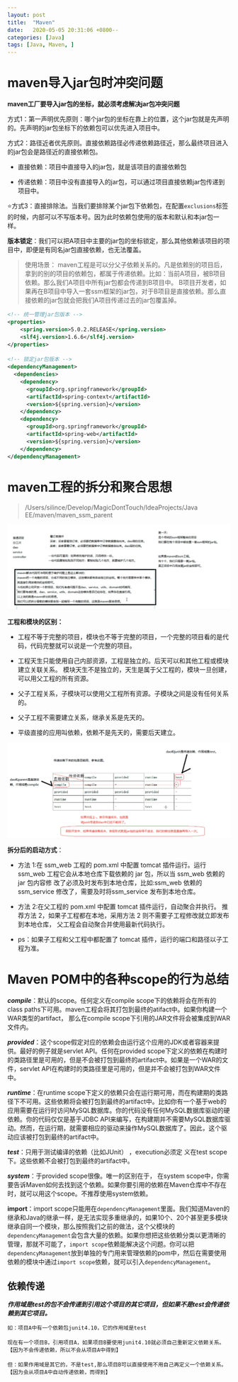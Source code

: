 ```yaml
---
layout: post
title:  "Maven"
date:   2020-05-05 20:31:06 +0800--
categories: [Java]
tags: [Java, Maven, ]  
---
```


# maven导入jar包时冲突问题

**maven工厂要导入jar包的坐标，就必须考虑解决jar包冲突问题**

方式1：第一声明优先原则：哪个jar包的坐标在靠上的位置，这个jar包就是先声明的。先声明的jar包坐标下的依赖包可以优先进入项目中。

方式2：路径近者优先原则。直接依赖路径必传递依赖路径近，那么最终项目进入的jar包会是路径近的直接依赖包。

- 直接依赖：项目中直接导入的jar包，就是该项目的直接依赖包

- 传递依赖：项目中没有直接导入的jar包，可以通过项目直接依赖jar包传递到项目中。

⭐️方式3：直接排除法。当我们要排除某个jar包下依赖包，在配置`exclusions`标签的时候，内部可以不写版本号。因为此时依赖包使用的版本和默认和本jar包一样。



**版本锁定**：我们可以把A项目中主要的jar包的坐标锁定，那么其他依赖该项目的项目中，即便是有同名jar包直接依赖，也无法覆盖。

> 使用场景： maven工程是可以分父子依赖关系的。凡是依赖别的项目后，拿到的别的项目的依赖包，都属于传递依赖。比如：当前A项目，被B项目依赖。那么我们A项目中所有jar包都会传递到B项目中。 B项目开发者，如果再在B项目中导入一套ssm框架的jar包，对于B项目是直接依赖。那么直接依赖的jar包就会把我们A项目传递过去的jar包覆盖掉。

```xml
<!-- 统一管理jar包版本 -->
<properties>
    <spring.version>5.0.2.RELEASE</spring.version>
    <slf4j.version>1.6.6</slf4j.version>
</properties>

<!-- 锁定jar包版本 -->
<dependencyManagement>
  <dependencies>
    <dependency>
      <groupId>org.springframework</groupId>
      <artifactId>spring-context</artifactId>
      <version>${spring.version}</version>
    </dependency>
    <dependency>
      <groupId>org.springframework</groupId>
      <artifactId>spring-web</artifactId>
      <version>${spring.version}</version>
    </dependency>
</dependencyManagement>
```
# maven工程的拆分和聚合思想

> /Users/silince/Develop/MagicDontTouch/IdeaProjects/Java EE/maven/maven_ssm_parent

 ![image-20200505221101948](/assets/imgs/image-20200505221101948.png)

**工程和模块的区别：**

- 工程不等于完整的项目，模块也不等于完整的项目，一个完整的项目看的是代码，代码完整就可以说是一个完整的项目。

- 工程天生只能使用自己内部资源，工程是独立的。后天可以和其他工程或模块建立关联关系。
  模块天生不是独立的，天生是属于父工程的，模块一旦创建，可以用父工程的所有资源。

- 父子工程关系，子模块可以使用父工程所有资源。子模块之间是没有任何关系的。

- 父子工程不需要建立关系，继承关系是先天的。

- 平级直接的应用叫依赖，依赖不是先天的，需要后天建立。

 ![image-20200505221101948](/assets/imgs/image-20200505224614268.png)

**拆分后的启动方式**：

- 方法 1:在 ssm_web 工程的 pom.xml 中配置 tomcat 插件运行。运行 ssm_web 工程它会从本地仓库下载依赖的 jar 包，所以当 ssm_web 依赖的 jar 包内容修 改了必须及时发布到本地仓库，比如:ssm_web 依赖的 ssm_service 修改了，需要及时将ssm_service 发布到本地仓库。

- 方法 2:在父工程的 pom.xml 中配置 tomcat 插件运行，自动聚合并执行。
   推荐方法 2，如果子工程都在本地，采用方法 2 则不需要子工程修改就立即发布到本地仓库， 父工程会自动聚合并使用最新代码执行。

- ps：如果子工程和父工程中都配置了 tomcat 插件，运行的端口和路径以子工程为准。



# Maven POM中的各种scope的行为总结

***compile***：默认的scope。任何定义在compile scope下的依赖将会在所有的class paths下可用。maven工程会将其打包到最终的atifact中。如果你构建一个WAR类型的artifact， 那么在compile scope下引用的JAR文件将会被集成到WAR文件内。

***provided***：这个scope假定对应的依赖会由运行这个应用的JDK或者容器来提供。最好的例子就是servlet API。任何在provided scope下定义的依赖在构建时的类路径里是可用的，但是不会被打包到最终的artifact中。如果是一个WAR的文件，servlet API在构建时的类路径里是可用的，但是并不会被打包到WAR文件中。

***runtime***：在runtime scope下定义的依赖只会在运行期可用，而在构建期的类路径下不可用。这些依赖将会被打包到最终的artifact中。比如你有一个基于web的应用需要在运行时访问MySQL数据库。你的代码没有任何MySQL数据库驱动的硬依赖。你的代码仅仅是基于JDBC API来编写，在构建期并不需要MySQL数据库驱动。然而，在运行期，就需要相应的驱动来操作MySQL数据库了。因此，这个驱动应该被打包到最终的artifact中。

***test***：只用于测试编译的依赖（比如JUnit） ，execution必须定 义在test scope下。这些依赖不会被打包到最终的artifact中。

***system***：于provided scope很像。唯一的区别在于， 在system scope中，你需要告诉Maven如何去找到这个依赖。如果你要引用的依赖在Maven仓库中不存在时，就可以用这个scope。不推荐使用system依赖。

**import**：import scope只能用在`dependencyManagement`里面。我们知道Maven的继承和Java的继承一样，是无法实现多重继承的，如果10个、20个甚至更多模块继承自同一个模块，那么按照我们之前的做法，这个父模块的`dependencyManagement`会包含大量的依赖。如果你想把这些依赖分类以更清晰的管理，那就不可能了，`import scope`依赖能解决这个问题。你可以把`dependencyManagement`放到单独的专门用来管理依赖的pom中，然后在需要使用依赖的模块中通过`import scope`依赖，就可以引入`dependencyManagement`。



## 依赖传递

***作用域是test的包不会传递到引用这个项目的其它项目，但如果不是test会传递依赖到其它项目。***

```
如：项目A中有一个依赖包junit4.10，它的作用域是test
 
现在有一个项目B，引用项目A，如果项目B要使用junit4.10就必须自己重新定义依赖关系。【因为不会传递依赖，所以不会从项目A中得到】
 
但：如果作用域是其它的，不是test,那么项目B可以直接使用不用自己再定义一个依赖关系。【因为会从项目A中自动传递依赖，而得到】
```

